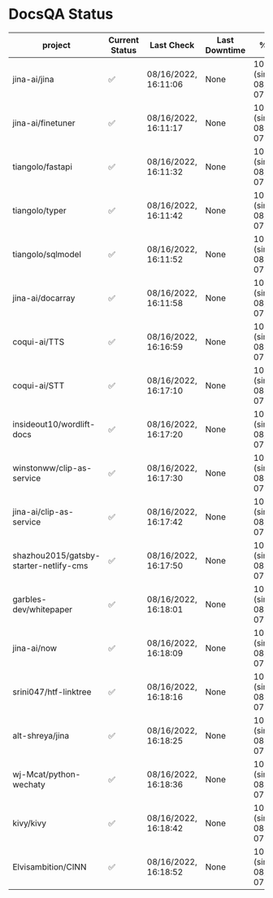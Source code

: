 # DocsQA Status

|               project                |Current Status|     Last Check     |Last Downtime|              % Uptime              |
|--------------------------------------|--------------|--------------------|-------------|------------------------------------|
|jina-ai/jina                          |✅            |08/16/2022, 16:11:06|None         |100.000 (since 08/15/2022, 07:09:42)|
|jina-ai/finetuner                     |✅            |08/16/2022, 16:11:17|None         |100.000 (since 08/15/2022, 07:09:42)|
|tiangolo/fastapi                      |✅            |08/16/2022, 16:11:32|None         |100.000 (since 08/15/2022, 07:09:42)|
|tiangolo/typer                        |✅            |08/16/2022, 16:11:42|None         |100.000 (since 08/15/2022, 07:09:42)|
|tiangolo/sqlmodel                     |✅            |08/16/2022, 16:11:52|None         |100.000 (since 08/15/2022, 07:09:42)|
|jina-ai/docarray                      |✅            |08/16/2022, 16:11:58|None         |100.000 (since 08/15/2022, 07:09:42)|
|coqui-ai/TTS                          |✅            |08/16/2022, 16:16:59|None         |100.000 (since 08/15/2022, 07:09:42)|
|coqui-ai/STT                          |✅            |08/16/2022, 16:17:10|None         |100.000 (since 08/15/2022, 07:09:42)|
|insideout10/wordlift-docs             |✅            |08/16/2022, 16:17:20|None         |100.000 (since 08/15/2022, 07:09:42)|
|winstonww/clip-as-service             |✅            |08/16/2022, 16:17:30|None         |100.000 (since 08/15/2022, 07:09:42)|
|jina-ai/clip-as-service               |✅            |08/16/2022, 16:17:42|None         |100.000 (since 08/15/2022, 07:09:42)|
|shazhou2015/gatsby-starter-netlify-cms|✅            |08/16/2022, 16:17:50|None         |100.000 (since 08/15/2022, 07:09:42)|
|garbles-dev/whitepaper                |✅            |08/16/2022, 16:18:01|None         |100.000 (since 08/15/2022, 07:09:42)|
|jina-ai/now                           |✅            |08/16/2022, 16:18:09|None         |100.000 (since 08/15/2022, 07:09:42)|
|srini047/htf-linktree                 |✅            |08/16/2022, 16:18:16|None         |100.000 (since 08/15/2022, 07:09:42)|
|alt-shreya/jina                       |✅            |08/16/2022, 16:18:25|None         |100.000 (since 08/15/2022, 07:09:42)|
|wj-Mcat/python-wechaty                |✅            |08/16/2022, 16:18:36|None         |100.000 (since 08/15/2022, 07:09:42)|
|kivy/kivy                             |✅            |08/16/2022, 16:18:42|None         |100.000 (since 08/15/2022, 07:09:42)|
|Elvisambition/CINN                    |✅            |08/16/2022, 16:18:52|None         |100.000 (since 08/15/2022, 07:09:42)|
